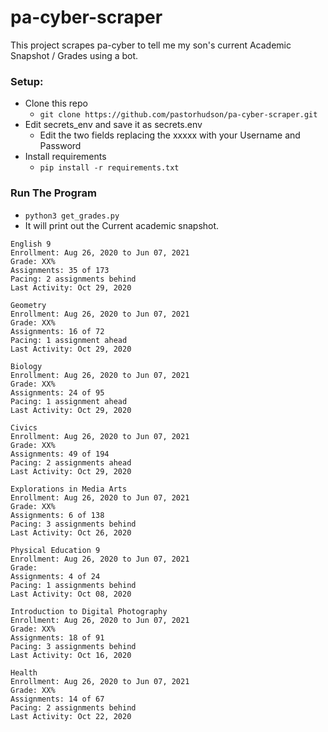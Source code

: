 # pa-cyber-scraper
This project scrapes pa-cyber to tell me my son's current Academic Snapshot / Grades using a bot.

### Setup:
- Clone this repo
    - `git clone https://github.com/pastorhudson/pa-cyber-scraper.git`
- Edit secrets_env and save it as secrets.env
    - Edit the two fields replacing the xxxxx with your Username and Password
- Install requirements
    - `pip install -r requirements.txt`

### Run The Program
- `python3 get_grades.py` 
- It will print out the Current academic snapshot.

```
English 9
Enrollment: Aug 26, 2020 to Jun 07, 2021
Grade: XX%
Assignments: 35 of 173
Pacing: 2 assignments behind
Last Activity: Oct 29, 2020

Geometry
Enrollment: Aug 26, 2020 to Jun 07, 2021
Grade: XX%
Assignments: 16 of 72
Pacing: 1 assignment ahead
Last Activity: Oct 29, 2020

Biology
Enrollment: Aug 26, 2020 to Jun 07, 2021
Grade: XX%
Assignments: 24 of 95
Pacing: 1 assignment ahead
Last Activity: Oct 29, 2020

Civics
Enrollment: Aug 26, 2020 to Jun 07, 2021
Grade: XX%
Assignments: 49 of 194
Pacing: 2 assignments ahead
Last Activity: Oct 29, 2020

Explorations in Media Arts
Enrollment: Aug 26, 2020 to Jun 07, 2021
Grade: XX%
Assignments: 6 of 138
Pacing: 3 assignments behind
Last Activity: Oct 26, 2020

Physical Education 9
Enrollment: Aug 26, 2020 to Jun 07, 2021
Grade: 
Assignments: 4 of 24
Pacing: 1 assignments behind
Last Activity: Oct 08, 2020

Introduction to Digital Photography
Enrollment: Aug 26, 2020 to Jun 07, 2021
Grade: XX%
Assignments: 18 of 91
Pacing: 3 assignments behind
Last Activity: Oct 16, 2020

Health
Enrollment: Aug 26, 2020 to Jun 07, 2021
Grade: XX%
Assignments: 14 of 67
Pacing: 2 assignments behind
Last Activity: Oct 22, 2020
```